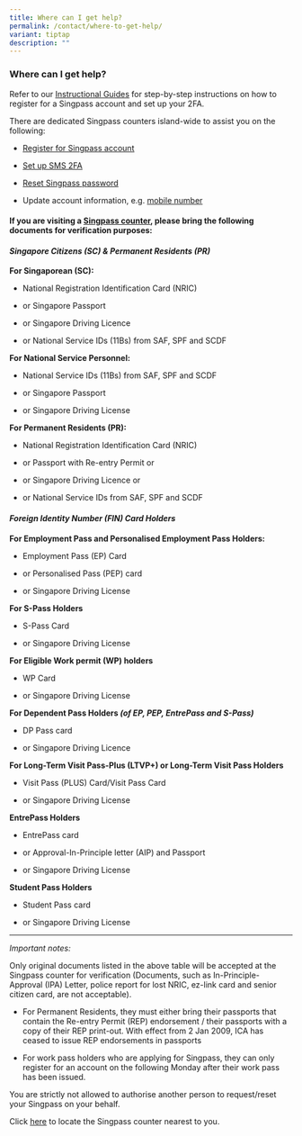 ```yaml
---
title: Where can I get help?
permalink: /contact/where-to-get-help/
variant: tiptap
description: ""
---
```

<h3>Where can I get help?</h3>
<p>Refer to our&nbsp;<a href="https://go.gov.sg/singpass-guides" rel="noopener" target="_blank"><u>Instructional Guides</u></a>&nbsp;for
step-by-step instructions on how to register for a Singpass account and
set up your 2FA.</p>
<p>There are dedicated Singpass counters island-wide to assist you on the
following:</p>
<ul data-tight="true" class="tight">
<li>
<p><a href="/my-account/register-and-set-up/how-to-register/" rel="noopener noreferrer nofollow" target="_blank"><u>Register for Singpass account</u></a>
</p>
</li>
<li>
<p><a href="/security/2fa-two-factor-authentication/setup-sms-2fa/" rel="noopener noreferrer nofollow" target="_blank"><u>Set up SMS 2FA</u></a>
</p>
</li>
<li>
<p><a href="/my-account/trouble-logging-in/forgot-password/" rel="noopener noreferrer nofollow" target="_blank">Reset Singpass password</a>
</p>
</li>
<li>
<p>Update account information, e.g. <a href="/my-account/managing-my-singpass-account/change-mobile-number/" rel="noopener noreferrer nofollow" target="_blank">mobile number</a>
</p>
</li>
</ul>
<h4>If you are visiting a <a href="https://go.gov.sg/singpass-counters" rel="noopener noreferrer nofollow" target="_blank">Singpass counter</a>, <strong>please bring the following documents for verification purposes</strong>:</h4>
<h4><em>Singapore Citizens (SC) &amp; Permanent Residents (PR)</em></h4>
<p><strong>For Singaporean (SC):</strong>
</p>
<ul data-tight="true" class="tight">
<li>
<p>National Registration Identification Card (NRIC)</p>
</li>
<li>
<p>or Singapore Passport</p>
</li>
<li>
<p>or Singapore Driving Licence</p>
</li>
<li>
<p>or National Service IDs (11Bs) from SAF, SPF and SCDF</p>
</li>
</ul>
<p><strong>For National Service Personnel:</strong>
</p>
<ul data-tight="true" class="tight">
<li>
<p>National Service IDs (11Bs) from SAF, SPF and SCDF</p>
</li>
<li>
<p>or Singapore Passport</p>
</li>
<li>
<p>or Singapore Driving License</p>
</li>
</ul>
<p><strong>For Permanent Residents (PR):</strong>
</p>
<ul data-tight="true" class="tight">
<li>
<p>National Registration Identification Card (NRIC)</p>
</li>
<li>
<p>or Passport with Re-entry Permit or</p>
</li>
<li>
<p>or Singapore Driving Licence or</p>
</li>
<li>
<p>or National Service IDs from SAF, SPF and SCDF</p>
</li>
</ul>
<h4><em>Foreign Identity Number (FIN) Card Holders</em></h4>
<p><strong>For Employment Pass and Personalised Employment Pass Holders:</strong>
</p>
<ul data-tight="true" class="tight">
<li>
<p>Employment Pass (EP) Card</p>
</li>
<li>
<p>or Personalised Pass (PEP) card</p>
</li>
<li>
<p>or Singapore Driving License</p>
</li>
</ul>
<p><strong>For S-Pass Holders</strong>
</p>
<ul data-tight="true" class="tight">
<li>
<p>S-Pass Card</p>
</li>
<li>
<p>or Singapore Driving License</p>
</li>
</ul>
<p><strong>For Eligible Work permit (WP) holders</strong>
</p>
<ul data-tight="true" class="tight">
<li>
<p>WP Card</p>
</li>
<li>
<p>or Singapore Driving License</p>
</li>
</ul>
<p><strong>For Dependent Pass Holders <em>(of EP, PEP, EntrePass and S-Pass)</em></strong>
</p>
<ul data-tight="true" class="tight">
<li>
<p>DP Pass card</p>
</li>
<li>
<p>or Singapore Driving Licence</p>
</li>
</ul>
<p><strong>For Long-Term Visit Pass-Plus (LTVP+) or Long-Term Visit Pass Holders</strong>
</p>
<ul data-tight="true" class="tight">
<li>
<p>Visit Pass (PLUS) Card/Visit Pass Card</p>
</li>
<li>
<p>or Singapore Driving License</p>
</li>
</ul>
<p><strong>EntrePass Holders</strong>
</p>
<ul data-tight="true" class="tight">
<li>
<p>EntrePass card</p>
</li>
<li>
<p>or Approval-In-Principle letter (AIP) and Passport</p>
</li>
<li>
<p>or Singapore Driving License</p>
</li>
</ul>
<p><strong>Student Pass Holders</strong>
</p>
<ul data-tight="true" class="tight">
<li>
<p>Student Pass card</p>
</li>
<li>
<p>or Singapore Driving License</p>
<p></p>
</li>
</ul>
<hr>
<p><em>Important notes:</em>
</p>
<p>Only original documents listed in the above table will be accepted at
the Singpass counter for verification (Documents, such as In-Principle-
Approval (IPA) Letter, police report for lost NRIC, ez-link card and senior
citizen card, are not acceptable).</p>
<ul data-tight="true" class="tight">
<li>
<p>For Permanent Residents, they must either bring their passports that contain
the Re-entry Permit (REP) endorsement / their passports with a copy of
their REP print-out. With effect from 2 Jan 2009, ICA has ceased to issue
REP endorsements in passports</p>
</li>
<li>
<p>For work pass holders who are applying for Singpass, they can only register
for an account on the following Monday after their work pass has been issued.</p>
</li>
</ul>
<p>You are strictly not allowed to authorise another person to request/reset
your Singpass on your behalf.</p>
<p>Click&nbsp;<a href="https://go.gov.sg/singpass-counters" rel="noopener" target="_blank"><u>here</u></a>&nbsp;to
locate the Singpass counter nearest to you.&nbsp;</p>